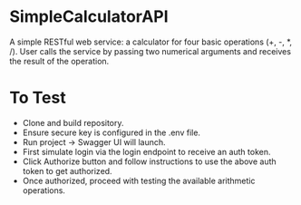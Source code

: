 # SimpleCalculatorAPI
A simple RESTful web service: a calculator for four basic operations (+, -, *, /). User calls the service by passing two numerical arguments and receives the result of the operation.
# To Test
- Clone and build repository.
- Ensure secure key is configured in the .env file.
- Run project -> Swagger UI will launch.
- First simulate login via the login endpoint to receive an auth token.
- Click Authorize button and follow instructions to use the above auth token to get authorized.
- Once authorized, proceed with testing the available arithmetic operations.
